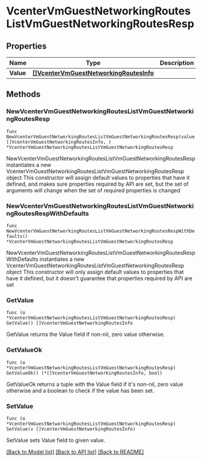 # VcenterVmGuestNetworkingRoutesListVmGuestNetworkingRoutesResp

## Properties

Name | Type | Description | Notes
------------ | ------------- | ------------- | -------------
**Value** | [**[]VcenterVmGuestNetworkingRoutesInfo**](VcenterVmGuestNetworkingRoutesInfo.md) |  | 

## Methods

### NewVcenterVmGuestNetworkingRoutesListVmGuestNetworkingRoutesResp

`func NewVcenterVmGuestNetworkingRoutesListVmGuestNetworkingRoutesResp(value []VcenterVmGuestNetworkingRoutesInfo, ) *VcenterVmGuestNetworkingRoutesListVmGuestNetworkingRoutesResp`

NewVcenterVmGuestNetworkingRoutesListVmGuestNetworkingRoutesResp instantiates a new VcenterVmGuestNetworkingRoutesListVmGuestNetworkingRoutesResp object
This constructor will assign default values to properties that have it defined,
and makes sure properties required by API are set, but the set of arguments
will change when the set of required properties is changed

### NewVcenterVmGuestNetworkingRoutesListVmGuestNetworkingRoutesRespWithDefaults

`func NewVcenterVmGuestNetworkingRoutesListVmGuestNetworkingRoutesRespWithDefaults() *VcenterVmGuestNetworkingRoutesListVmGuestNetworkingRoutesResp`

NewVcenterVmGuestNetworkingRoutesListVmGuestNetworkingRoutesRespWithDefaults instantiates a new VcenterVmGuestNetworkingRoutesListVmGuestNetworkingRoutesResp object
This constructor will only assign default values to properties that have it defined,
but it doesn't guarantee that properties required by API are set

### GetValue

`func (o *VcenterVmGuestNetworkingRoutesListVmGuestNetworkingRoutesResp) GetValue() []VcenterVmGuestNetworkingRoutesInfo`

GetValue returns the Value field if non-nil, zero value otherwise.

### GetValueOk

`func (o *VcenterVmGuestNetworkingRoutesListVmGuestNetworkingRoutesResp) GetValueOk() (*[]VcenterVmGuestNetworkingRoutesInfo, bool)`

GetValueOk returns a tuple with the Value field if it's non-nil, zero value otherwise
and a boolean to check if the value has been set.

### SetValue

`func (o *VcenterVmGuestNetworkingRoutesListVmGuestNetworkingRoutesResp) SetValue(v []VcenterVmGuestNetworkingRoutesInfo)`

SetValue sets Value field to given value.



[[Back to Model list]](../README.md#documentation-for-models) [[Back to API list]](../README.md#documentation-for-api-endpoints) [[Back to README]](../README.md)


